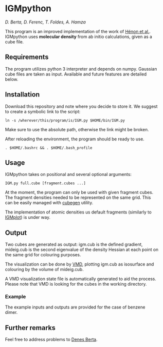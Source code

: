 # IGMpython
*D. Berta, D. Ferenc, T. Foldes, A. Hamza*

This program is an improved implementation of the work of [Hénon et al.](http://dx.doi.org/10.1039/c7cp02110k).
IGMpython uses **molecular density** from ab initio calculations, given as a cube file.

## Requirements
The program utilizes python 3 interpreter and depends on numpy.
Gaussian cube files are taken as input. Available and future
features are detailed below.

## Installation

Download this repository and note where you decide to store it. We suggest to create a
symbolic link to the script: 
```commandline
ln -s /wherever/this/program/is/IGM.py $HOME/bin/IGM.py
```
Make sure to use the absolute path, otherwise the link might be broken.

After reloading the environment, the program should be ready to use.
```commandline
. $HOME/.bashrc && . $HOME/.bash_profile
```

## Usage

IGMpython takes on positional and several optional arguments:
```commandline
IGM.py full.cube [fragment.cubes ...]
```
At the moment, the program can only be used with given fragment cubes. The fragment
densities needed to be represented on the same grid. This can be easily managed with
[cubegen](http://gaussian.com/cubegen/) utility.

The implementation of atomic densities us default fragments (similarly to
[IGMplot](http://kisthelp.univ-reims.fr/igmplot/)) is under way.
## Output

Two cubes are generated as output: igm.cub is the defined gradient, mideig.cub is the
second eigenvalue of the density Hessian at each point on the same grid for colouring
purposes.

The visualization can be done by [VMD](http://www.ks.uiuc.edu/Research/vmd/), plotting
igm.cub as isosurface and colouring by the volume of mideig.cub.

A VMD visualization state file is automatically generated to aid the process. Please note
that VMD is looking for the cubes in the working directory.

### Example
The example inputs and outputs are provided for the case of benzene dimer.

## Further remarks

Feel free to address problems to [Denes Berta](mailto:berta.denes@ttk.mta.hu).
